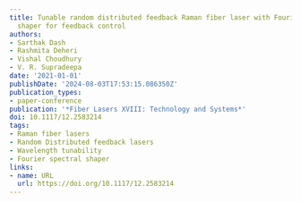 ```yaml
---
title: Tunable random distributed feedback Raman fiber laser with Fourier spectral
  shaper for feedback control
authors:
- Sarthak Dash
- Rashmita Deheri
- Vishal Choudhury
- V. R. Supradeepa
date: '2021-01-01'
publishDate: '2024-08-03T17:53:15.086350Z'
publication_types:
- paper-conference
publication: '*Fiber Lasers XVIII: Technology and Systems*'
doi: 10.1117/12.2583214
tags:
- Raman fiber lasers
- Random Distributed feedback lasers
- Wavelength tunability
- Fourier spectral shaper
links:
- name: URL
  url: https://doi.org/10.1117/12.2583214
---
```

